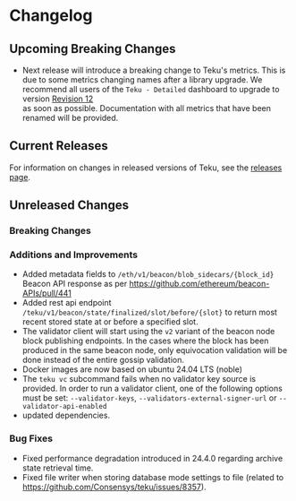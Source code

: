 # Changelog

## Upcoming Breaking Changes

- Next release will introduce a breaking change to Teku's metrics. This is due to some metrics changing names after a library upgrade.
We recommend all users of the `Teku - Detailed` dashboard to upgrade to version [Revision 12](https://grafana.com/api/dashboards/16737/revisions/12/download)  
as soon as possible. Documentation with all metrics that have been renamed will be provided.

## Current Releases

For information on changes in released versions of Teku, see
the [releases page](https://github.com/Consensys/teku/releases).

## Unreleased Changes

### Breaking Changes

### Additions and Improvements

- Added metadata fields to `/eth/v1/beacon/blob_sidecars/{block_id}` Beacon API response as per https://github.com/ethereum/beacon-APIs/pull/441
- Added rest api endpoint `/teku/v1/beacon/state/finalized/slot/before/{slot}` to return most recent stored state at or before a specified slot.
- The validator client will start using the `v2` variant of the beacon node block publishing
  endpoints. In the cases where the block has been produced in the same beacon node, only equivocation validation will be done instead of the entire gossip validation.
- Docker images are now based on ubuntu 24.04 LTS (noble)
- The `teku vc` subcommand fails when no validator key source is provided. In order to run a validator client, one of the following options must be set:
  `--validator-keys`, `--validators-external-signer-url` or `--validator-api-enabled`
- updated dependencies.

### Bug Fixes
- Fixed performance degradation introduced in 24.4.0 regarding archive state retrieval time.
- Fixed file writer when storing database mode settings to file (related to https://github.com/Consensys/teku/issues/8357).
